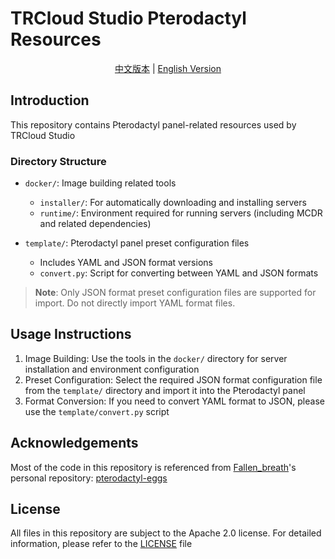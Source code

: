# TRCloud Studio Pterodactyl Resources

<div align="center">

[中文版本](README.cn.md) | [English Version](README.md)

</div>

## Introduction

This repository contains Pterodactyl panel-related resources used by TRCloud Studio

### Directory Structure

- `docker/`: Image building related tools
  - `installer/`: For automatically downloading and installing servers
  - `runtime/`: Environment required for running servers (including MCDR and related dependencies)

- `template/`: Pterodactyl panel preset configuration files
  - Includes YAML and JSON format versions
  - `convert.py`: Script for converting between YAML and JSON formats

> **Note**: Only JSON format preset configuration files are supported for import. Do not directly import YAML format files.

## Usage Instructions

1. Image Building: Use the tools in the `docker/` directory for server installation and environment configuration
2. Preset Configuration: Select the required JSON format configuration file from the `template/` directory and import it into the Pterodactyl panel
3. Format Conversion: If you need to convert YAML format to JSON, please use the `template/convert.py` script

## Acknowledgements

Most of the code in this repository is referenced from [Fallen_breath](https://github.com/Fallen-Breath)'s personal repository: [pterodactyl-eggs](https://github.com/Fallen-Breath/pterodactyl-eggs)

## License

All files in this repository are subject to the Apache 2.0 license. For detailed information, please refer to the [LICENSE](LICENSE) file
